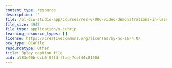 ```yaml
---
content_type: resource
description: ''
file: /ol-ocw-studio-app/courses/res-6-006-video-demonstrations-in-lasers-and-optics-spring-2008/a183e90bdcb60ffdffad7cef44c8160d_Qq_EFXj3wgw.srt
file_size: 4945
file_type: application/x-subrip
learning_resource_types: []
license: https://creativecommons.org/licenses/by-nc-sa/4.0/
ocw_type: OCWFile
resourcetype: Other
title: 3play caption file
uid: a183e90b-dcb6-0ffd-ffad-7cef44c8160d
---
```

